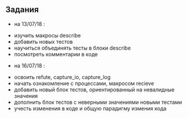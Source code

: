 ## Задания

* на 13/07/18 :
+ изучить макросы describe
+ добавить новых тестов
+ научиться объединять тесты в блоки describe
+ посмотреть комментарии в коде
* на 16/07/18 :
+ освоить refute, capture_io, capture_log
+ начать ознакомление с процессами, макросом recieve
+ добавить новый блок тестов, ориентированный на невалидные значения
+ дополнить блок тестов с неверными значениями новыми тестами
+ учесть изменения в коде и общую парадигму измения кода
